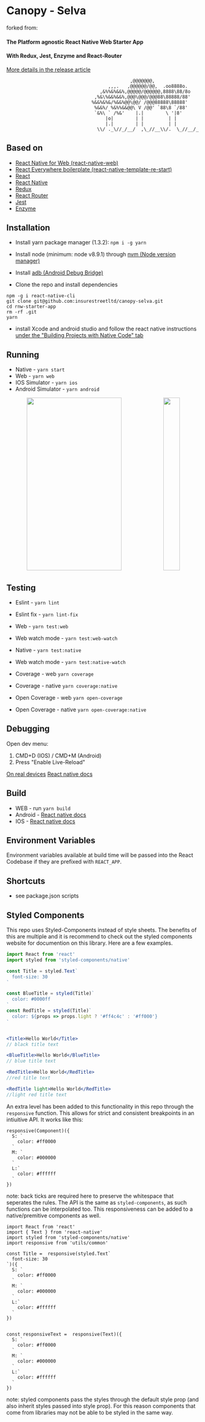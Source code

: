 # Canopy - Selva

forked from:
#### The Platform agnostic React Native Web Starter App
#### With Redux, Jest, Enzyme and React-Router
[More details in the release article](https://medium.com/@Or_yoffe/building-a-platform-agnostic-app-react-native-and-web-c0e82cbdda8)

```
                                             ,@@@@@@@,
                                     ,,,.   ,@@@@@@/@@,  .oo8888o.
                                  ,&%%&%&&%,@@@@@/@@@@@@,8888\88/8o
                                ,%&\%&&%&&%,@@@\@@@/@@@88\88888/88'
                               %&&%&%&/%&&%@@\@@/ /@@@88888\88888'
                                %&&%/ %&%%&&@@\ V /@@' `88\8 `/88'
                                `&%\ ` /%&'    |.|        \ '|8'
                                    |o|        | |         | |
                                    |.|        | |         | |
                                 \\/ ._\//_/__/  ,\_//__\\/.  \_//__/_
```


## Based on
- [React Native for Web (react-native-web)](https://github.com/necolas/react-native-web)
- [React Everywhere boilerplate (react-native-template-re-start)](https://github.com/react-everywhere/re-start)
- [React](https://reactjs.org/)
- [React Native](http://facebook.github.io/react-native/)
- [Redux](https://redux.js.org/)
- [React Router](https://reacttraining.com/react-router/native/)
- [Jest](https://facebook.github.io/jest/)
- [Enzyme](http://airbnb.io/enzyme/)

## Installation

- Install yarn package manager (1.3.2): `npm i -g yarn`
- Install node (minimum: node v8.9.1) through [nvm (Node version manager)](https://github.com/creationix/nvm)
- Install [adb (Android Debug Bridge)](https://developer.android.com/studio/releases/platform-tools.html)


- Clone the repo and install dependencies
```
npm -g i react-native-cli
git clone git@github.com:insurestreetltd/canopy-selva.git
cd rnw-starter-app
rm -rf .git
yarn
```

- install Xcode and android studio and follow the react native instructions [under the "Building Projects with Native Code" tab](http://facebook.github.io/react-native/docs/getting-started.html)

## Running

- Native - `yarn start`
- Web - `yarn web`
- IOS Simulator - `yarn ios`
- Android Simulator - `yarn android`

<p align="center">
<img src="https://raw.githubusercontent.com/VISI-ONE/rnw-starter-app/master/src/assets/desktop.png" height="450"  width="70%">
<img src="https://raw.githubusercontent.com/VISI-ONE/rnw-starter-app/master/src/assets/ios.png" height="450"  width="29%">
</p>

## Testing

- Eslint - `yarn lint`
- Eslint fix - `yarn lint-fix`
- Web - `yarn test:web`

- Web watch mode - `yarn test:web-watch`

- Native - `yarn test:native`

- Web watch mode - `yarn test:native-watch`

- Coverage - web `yarn coverage`
- Coverage - native `yarn coverage:native`
- Open Coverage - web `yarn open-coverage`
- Open Coverage - native `yarn open-coverage:native`

## Debugging

Open dev menu:
1. CMD+D (IOS) / CMD+M (Android)
2. Press "Enable Live-Reload"

[On real devices](http://facebook.github.io/react-native/releases/0.49/docs/running-on-device.html)
[React native docs](http://facebook.github.io/react-native/docs/debugging.html)


## Build
- WEB - run `yarn build`
- Android - [React native docs](http://facebook.github.io/react-native/releases/0.49/docs/signed-apk-android.html)
- IOS - [React native docs](http://facebook.github.io/react-native/releases/0.49/docs/running-on-device.html#building-your-app-for-production)

## Environment Variables
Environment variables available at build time will be passed into the React Codebase if they are prefixed with `REACT_APP`.

## Shortcuts
- see package.json scripts

## Styled Components

This repo uses Styled-Components instead of style sheets. The benefits of this are multiple and it is recommend to check out the styled components website for documention on this library. Here are a few examples.

```jsx
import React from 'react'
import styled from 'styled-components/native'

const Title = styled.Text`
  font-size: 30
`

const BlueTitle = styled(Title)`
  color: #0000ff
`
const RedTitle = styled(Title)`
  color: ${props => props.light ? '#ff4c4c' : '#ff000'}
`


<Title>Hello World</Title>
// black title text

<BlueTitle>Hello World</BlueTitle>
// blue title text

<RedTitle>Hello World</RedTitle>
//red title text

<RedTitle light>Hello World</RedTitle>
//light red title text
```

An extra level has been added to this functionality in this repo through the `responsive` function. This allows for strict and consistent breakpoints in an intiuitive API.
It works like this:
```
responsive(Component)({
  S: `
    color: #ff0000
  `
  M: `
    color: #000000
  `
  L:`
    color: #ffffff
  `
})
```

note: back ticks are required here to preserve the whitespace that seperates the rules. The API is the same as `styled-components`, as such functions can be interpolated too. This responsiveness can be added to a native/premitive components as well.

```
import React from 'react'
import { Text } from 'react-native'
import styled from 'styled-components/native'
import responsive from 'utils/common'

const Title =  responsive(styled.Text`
  font-size: 30
`)({
  S: `
    color: #ff0000
  `
  M: `
    color: #000000
  `
  L:`
    color: #ffffff
  `
})


const responsiveText =  responsive(Text)({
  S: `
    color: #ff0000
  `
  M: `
    color: #000000
  `
  L:`
    color: #ffffff
  `
})
```

note: styled components pass the styles through the default style prop (and also inherit styles passed into style prop). For this reason components that come from libraries may not be able to be styled in the same way.
